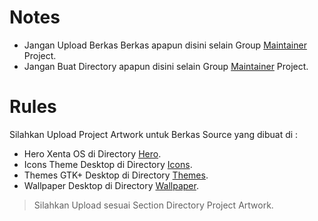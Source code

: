 # Notes
 * Jangan Upload Berkas Berkas apapun disini selain Group [Maintainer](https://github.com/xentaos/kesenian/blob/master/maintainer/MAINTAINER.md) Project.
 * Jangan Buat Directory apapun disini selain Group [Maintainer](https://github.com/xentaos/kesenian/blob/master/maintainer/MAINTAINER.md) Project.
 
 # Rules
Silahkan Upload Project Artwork untuk Berkas Source yang dibuat di :
 * Hero Xenta OS di Directory [Hero](https://github.com/xentaos/kesenian/tree/master/project/artwork/Hero/).
 * Icons Theme Desktop di Directory [Icons](https://github.com/xentaos/kesenian/tree/master/project/artwork/icons/desktop).
 * Themes GTK+ Desktop di Directory [Themes](https://github.com/xentaos/kesenian/tree/master/project/artwork/themes/desktop).
 * Wallpaper Desktop di Directory [Wallpaper](https://github.com/xentaos/kesenian/tree/master/project/artwork/wallpaper/desktop).
> Silahkan Upload sesuai Section Directory Project Artwork.
